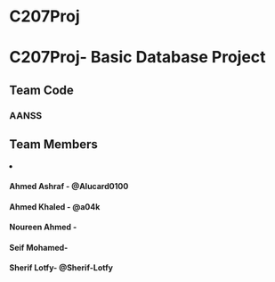 # C207Proj
<h1>C207Proj- Basic Database Project</h1>
<h2>Team Code</h2>
<h3>AANSS<h3>
<h2> Team Members </h2>
<li>
  <h4>Ahmed Ashraf - @Alucard0100 </h4>
  <h4>Ahmed Khaled - @a04k </h4>
  <h4>Noureen Ahmed - </h4>
  <h4>Seif Mohamed- </h4>
  <h4>Sherif Lotfy- @Sherif-Lotfy</h4>
</li>
